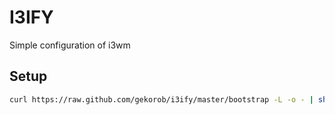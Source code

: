 # I3IFY

Simple configuration of i3wm

## Setup

```bash
curl https://raw.github.com/gekorob/i3ify/master/bootstrap -L -o - | sh
```
